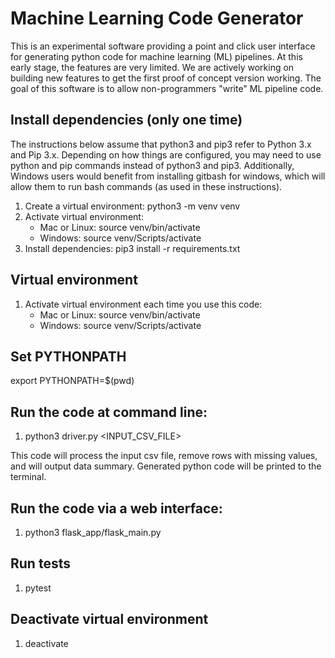 # Machine Learning Code Generator
This is an experimental software providing a point and click user interface for generating python code for machine learning (ML) pipelines.
At this early stage, the features are very limited. We are actively working on building new features to get the first proof of concept
version working. The goal of this software is to allow non-programmers "write" ML pipeline code.

## Install dependencies (only one time)
The instructions below assume that python3 and pip3 refer to Python 3.x and Pip 3.x. Depending on how things are configured, you may need to use python and pip commands instead of python3 and pip3. Additionally, Windows users would benefit from installing gitbash for windows, which will allow them to run bash commands (as used in these instructions).

1. Create a virtual environment: python3 -m venv venv
2. Activate virtual environment: 
   * Mac or Linux: source venv/bin/activate
   * Windows: source venv/Scripts/activate
3. Install dependencies: pip3 install -r requirements.txt

## Virtual environment
1. Activate virtual environment each time you use this code: 
   * Mac or Linux: source venv/bin/activate
   * Windows: source venv/Scripts/activate

## Set PYTHONPATH
export PYTHONPATH=$(pwd)

## Run the code at command line:
1. python3 driver.py <INPUT_CSV_FILE>

This code will process the input csv file, remove rows with missing values, and will output
data summary. Generated python code will be printed to the terminal.

## Run the code via a web interface:
1. python3 flask_app/flask_main.py

## Run tests
1. pytest

## Deactivate virtual environment
1. deactivate
